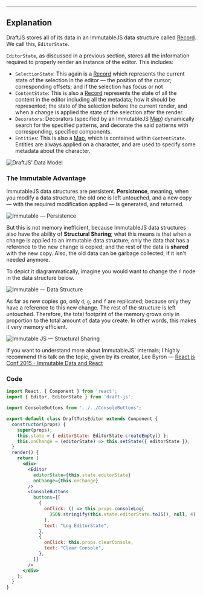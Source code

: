 ---
## Explanation

DraftJS stores all of its data in an ImmutableJS data structure called [Record](https://facebook.github.io/immutable-js/docs/#/Record). We call this, `EditorState`.

`EditorState`, as discussed in a previous section, stores all the information required to properly render an instance of the editor. This includes:

- `SelectionState`: This again is a [Record](https://facebook.github.io/immutable-js/docs/#/Record) which represents the current state of the selection in the editor — the position of the cursor; corresponding offsets; and if the selection has focus or not
- `ContentState`: This is also a [Record](https://facebook.github.io/immutable-js/docs/#/Record) represents the state of all the content in the editor including all the metadata; how it should be represented; the state of the selection before the current render, and when a change is applied the state of the selection after the render.
- `Decorators`: Decorators (specified by an ImmutableJS [Map](https://facebook.github.io/immutable-js/docs/#/Map)) dynamically search for the specified patterns, and decorate the said patterns with corresponding, specified components.
- `Entities`: This is also a [Map](https://facebook.github.io/immutable-js/docs/#/Map), which is contained within `ContentState`. Entities are always applied on a character, and are used to specify some metadata about the character.

![DraftJS' Data Model](/images/data-model.png)

### The **Immutable** Advantage

ImmutableJS data structures are persistent. **Persistence**, meaning, when you modify a data structure, the old one is left untouched, and a new copy — with the required modification applied — is generated, and returned.

![Immutable — Persistence](/images/immutable-persistence.png)

But this is not memory inefficient, because ImmutableJS data structures also have the ability of **Structural Sharing**; what this means is that when a change is applied to an immutable data structure; only the data that has a reference to the new change is copied; and the rest of the data is **shared** with the new copy. Also, the old data can be garbage collected, if it isn't needed anymore.

To depict it diagrammatically, imagine you would want to change the `f` node in the data structure below.

![Immutable — Data Structure](/images/immutable-data-structure.png)

As far as new copies go, only `d`, `g`, and `f` are replicated; because only they have a reference to this new change. The rest of the structure is left untouched. Therefore, the total footprint of the memory grows only in proportion to the total amount of data you create. In other words, this makes it very memory efficient.

![Immutable JS — Structural Sharing](/images/immutable-structural-sharing.png)

If you want to understand more about ImmutableJS' internals; I highly recommend this talk on the topic, given by its creator, Lee Byron — [React.js Conf 2015 - Immutable Data and React](https://www.youtube.com/watch?v=I7IdS-PbEgI)

### Code
```jsx
import React, { Component } from 'react';
import { Editor, EditorState } from 'draft-js';

import ConsoleButtons from '../../ConsoleButtons';

export default class DraftTutsEditor extends Component {
  constructor(props) {
    super(props);
    this.state = { editorState: EditorState.createEmpty() };
    this.onChange = (editorState) => this.setState({ editorState });
  }
  render() {
    return (
      <div>
        <Editor
          editorState={this.state.editorState}
          onChange={this.onChange}
        />
        <ConsoleButtons
          buttons={[
            {
              onClick: () => this.props.consoleLog(
                JSON.stringify(this.state.editorState.toJS(), null, 4)
              ),
              text: "Log EditorState",
            },
            {
              onClick: this.props.clearConsole,
              text: "Clear Console",
            },
          ]}
        />
      </div>
    );
  }
}
```
